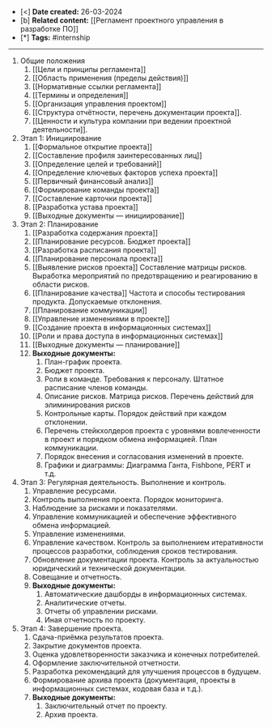 - [<] **Date created:** 26-03-2024
- [b] **Related content:** [[Регламент проектного управления в разработке ПО]]
- [*] **Tags:** #internship 
---
1. Общие положения
	1. [[Цели и принципы регламента]]
	2. [[Область применения (пределы действия)]]
	3. [[Нормативные ссылки регламента]]
	4. [[Термины и определения]]
	5. [[Организация управления проектом]]
	6. [[Структура отчётности, перечень документации проекта]].
	7. [[Ценности и культура компании при ведении проектной деятельности]].
2. Этап 1: Инициирование
	1. [[Формальное открытие проекта]]
	2. [[Составление профиля заинтересованных лиц]]
	3. [[Определение целей и требований]]
	4. [[Определение ключевых факторов успеха проекта]]
	5. [[Первичный финансовый анализ]]
	6. [[Формирование команды проекта]]
	7. [[Составление карточки проекта]]
	8. [[Разработка устава проекта]]
	9. [[Выходные документы — инициирование]]
3. Этап 2: Планирование
	1. [[Разработка содержания проекта]]
	2. [[Планирование ресурсов. Бюджет проекта]]
	3. [[Разработка расписания проекта]]
	5. [[Планирование персонала проекта]]
	6. [[Выявление рисков проекта]] Составление матрицы рисков. Выработка мероприятий по предотвращению и реагированию в области рисков.
	7. [[Планирование качества]] Частота и способы тестирования продукта. Допускаемые отклонения.
	8. [[Планирование коммуникации]]
	9. [[Управление изменениями в проекте]]
	10. [[Создание проекта в информационных системах]]
	11. [[Роли и права доступа в информационных системах]]
	12. [[Выходные документы — планирование]]
	13. **Выходные документы:**
		1. План-график проекта.
		2. Бюджет проекта.
		3. Роли в команде. Требования к персоналу. Штатное расписание членов команды.
		4. Описание рисков. Матрица рисков. Перечень действий для элиминирования рисков
		5. Контрольные карты. Порядок действий при каждом отклонении.
		6. Перечень стейкхолдеров проекта с уровнями вовлеченности в проект и порядком обмена информацией. План коммуникации.
		7. Порядок внесения и согласования изменений в проекте.
		8. Графики и диаграммы: Диаграмма Ганта, Fishbone, PERT и т.д.
4. Этап 3: Регулярная деятельность. Выполнение и контроль.
	1. Управление ресурсами.
	2. Контроль выполнения проекта. Порядок мониторинга.
	3. Наблюдение за рисками и показателями.
	4. Управление коммуникацией и обеспечение эффективного обмена информацией.
	5. Управление изменениями.
	6. Управление качеством. Контроль за выполнением итеративности процессов разработки, соблюдения сроков тестирования.
	7. Обновление документации проекта. Контроль за актуальностью юридический и технической документации.
	8. Совещание и отчетность.
	9. **Выходные документы:**
		1. Автоматические дашборды в информационных системах.
		2. Аналитические отчеты.
		3. Отчеты об управлении рисками.
		4. Иная отчетность по проекту.
5. Этап 4: Завершение проекта.
	1. Сдача-приёмка результатов проекта.
	2. Закрытие документов проекта.
	3. Оценка удовлетворенности заказчика и конечных потребителей.
	4. Оформление заключительной отчетности.
	5. Разработка рекомендаций для улучшения процессов в будущем.
	6. Формирование архива проекта (документация, проекты в информационных системах, кодовая база и т.д.).
	7. **Выходные документы:**
		1. Заключительный отчет по проекту.
		2. Архив проекта.
